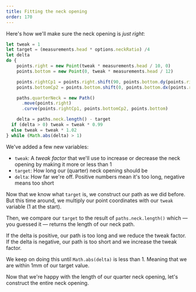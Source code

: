 ```yaml
---
title: Fitting the neck opening
order: 170
---
```


Here's how we'll make sure the neck opening is *just right*:

```js
let tweak = 1
let target = (measurements.head * options.neckRatio) /4
let delta
do {
	points.right = new Point(tweak * measurements.head / 10, 0)
	points.bottom = new Point(0, tweak * measurements.head / 12)

	points.rightCp1 = points.right.shift(90, points.bottom.dy(points.right)/2)
	points.bottomCp2 = points.bottom.shift(0, points.bottom.dx(points.right)/2)

	paths.quarterNeck = new Path()
	  .move(points.right)
	  .curve(points.rightCp1, points.bottomCp2, points.bottom)

	delta = paths.neck.length() - target
  if (delta > 0) tweak = tweak * 0.99
  else tweak = tweak * 1.02
} while (Math.abs(delta) > 1)
```

We've added a few new variables:

 - `tweak`: A *tweak factor* that we'll use to increase or decrease the neck opening by making it more or less than 1
 - `target`: How long our (quarter) neck opening should be
 - `delta`: How far we're off. Positive numbers mean it's too long, negative means too short

Now that we know what `target` is, we construct our path as we did before.
But this time around, we multiply our point coordinates with our `tweak` variable (1 at the start).

Then, we compare our `target` to the result of `paths.neck.length()` which — you guessed it — returns the 
length of our neck path.

If the delta is positive, our path is too long and we reduce the tweak factor.  
If the delta is negative, our path is too short and we increase the tweak factor.

We keep on doing this until `Math.abs(delta)` is less than 1. Meaning that we are within 1mm of our target value.

<Example pattern="tutorial" part="step2" caption="It might look the same as before, but now it's just right" />

Now that we're happy with the length of our quarter neck opening, let's construct the entire neck opening.

